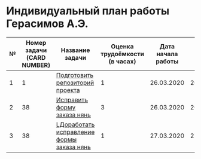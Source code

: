 # Индивидуальный план работы Герасимов А.Э.

| № | Номер задачи (CARD NUMBER) | Название задачи | Оценка трудоёмкости (в часах) | Дата начала работы | Дата сдачи | Ссылка на Pull Request | Комментарий |
|---|---|---|---|---|---|---|---|
| 1 |  1 | [Подготовить репозиторий проекта](https://trello.com/c/xAqOn3qd/1-%D0%BF%D0%BE%D0%B4%D0%B3%D0%BE%D1%82%D0%BE%D0%B2%D0%B8%D1%82%D1%8C-%D1%80%D0%B5%D0%BF%D0%BE%D0%B7%D0%B8%D1%82%D0%BE%D1%80%D0%B8%D0%B9-%D0%BF%D1%80%D0%BE%D0%B5%D0%BA%D1%82%D0%B0)  | 1 |  26.03.2020 |  26.03.2020 |   |   |
| 2 |  38 | [Исправить форму заказа нянь](https://trello.com/c/1gpmHbzE/38-исправить-вёрстку-страницы-с-формой-для-заказа-няни)  |  3 | 26.03.2020  | 26.03.2020  | https://github.com/akruzhalov/city_for_all/pull/14/commits/1354f2ae297e81f984fede9dff0e63c953dae1ad  |   |
| 3 |  38 | [LДоработать исправление формы заказа нянь](https://trello.com/c/1gpmHbzE/38-исправить-вёрстку-страницы-с-формой-для-заказа-няни)  |  1 | 27.03.2020  | 27.03.2020  |  https://github.com/akruzhalov/city_for_all/pull/14/commits/91c66f4058b96d708d4f7aa6c4352b4cf780206b |   |
